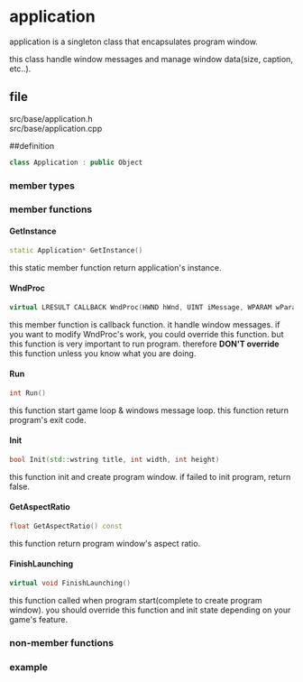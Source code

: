 # application

application is a singleton class that encapsulates program window.

this class handle window messages and manage window data(size, caption, etc..).

## file

src/base/application.h  
src/base/application.cpp

##definition

```C++
class Application : public Object
```

### member types

### member functions

#### GetInstance

```C++
static Application* GetInstance()
```

this static member function return application's instance.

#### WndProc

```C++
virtual LRESULT CALLBACK WndProc(HWND hWnd, UINT iMessage, WPARAM wParam, LPARAM lParam)
```

this member function is callback function. it handle window messages. if you want to modify WndProc's work, you could override this function. but this function is very important to run program. therefore **DON'T override** this function unless you know what you are doing.

#### Run

```C++
int Run()
```

this function start game loop & windows message loop. this function return program's exit code.

#### Init

```C++
bool Init(std::wstring title, int width, int height)
```

this function init and create program window. if failed to init program, return false.

#### GetAspectRatio

```C++
float GetAspectRatio() const
```

this function return program window's aspect ratio.

#### FinishLaunching

```C++
virtual void FinishLaunching()
````

this function called when program start(complete to create program window). you should override this function and init state depending on your game's feature.

### non-member functions

### example